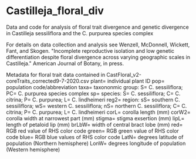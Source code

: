 # Castilleja_floral_div
Data and code for analysis of floral trait divergence and genetic divergence in Castilleja sessiliflora and the C. purpurea species complex

For details on data collection and analysis see Wenzell, McDonnell, Wickett, Fant, and Skogen. "Incomplete reproductive isolation 
and low genetic differentiation despite floral divergence across varying geographic scales in Castilleja." American Journal of Botany, in press.

Metadata for floral trait data contained in CastFloral_v2-coreTraits_corrected9-7-2020.csv
plant= individual plant ID
pop= population code/abbreviation
taxa= taxononmic group: S= C. sessiliflora; PC= C. purpurea species complex
sp= species: S= C. sessiliflora; C= C. citrina; P= C. purpurea; L= C. lindheimeri
reg2= region: sS= southern C. sessiliflora; wS= western C. sessiliflora; nS= northern C. sessiliflora; C= C. citrina; P= C. purpurea; L= C. lindheimeri 
corL= corolla length (mm)
corW2= corolla width at narrowest part (mm)
stigma= stigma exsertion (mm)
lipL= length of petaloid lip (mm)
brLbW= width of central bract lobe (mm)
red= RGB red value of RHS color code
green= RGB green value of RHS color code
blue= RGB blue values of RHS color code
LatN= degrees latitude of population (Northern hemisphere)
LonW= degrees longitude of population (Western hemisphere)

